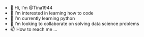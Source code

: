 - 👋 Hi, I’m @Tina1944
- 👀 I’m interested in learning how to code 
- 🌱 I’m currently learning python
- 💞️ I’m looking to collaborate on solving data science problems
- 📫 How to reach me ...

<!---
Tina1944/Tina1944 is a ✨ special ✨ repository because its `README.md` (this file) appears on your GitHub profile.
You can click the Preview link to take a look at your changes.
--->
